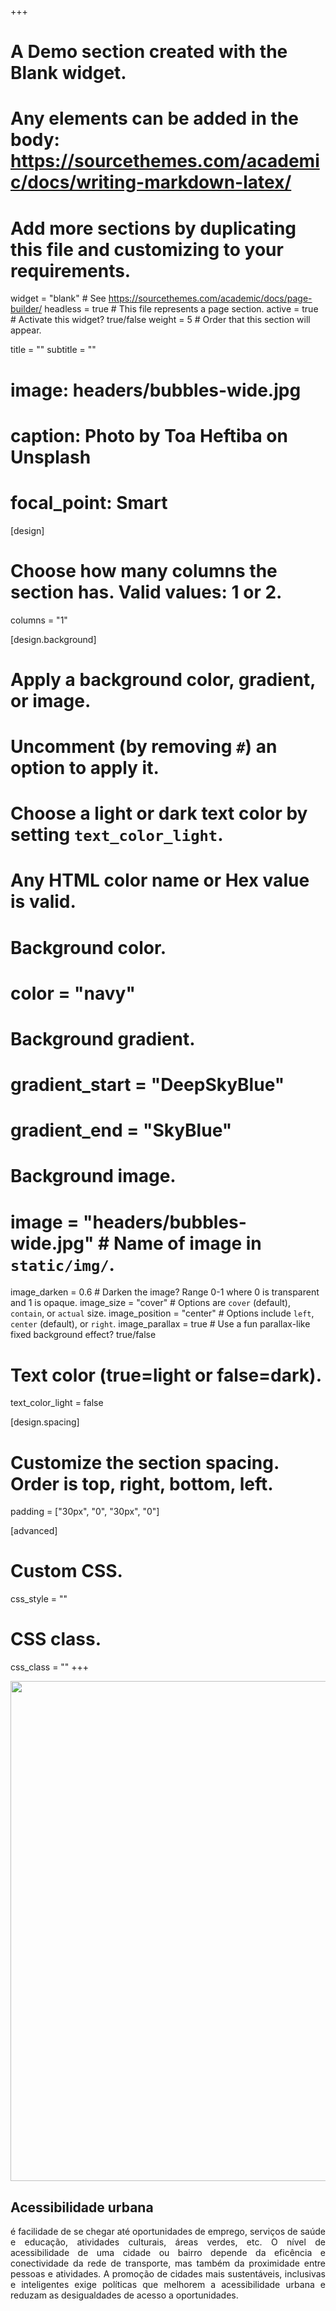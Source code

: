 +++
# A Demo section created with the Blank widget.
# Any elements can be added in the body: https://sourcethemes.com/academic/docs/writing-markdown-latex/
# Add more sections by duplicating this file and customizing to your requirements.

widget = "blank"  # See https://sourcethemes.com/academic/docs/page-builder/
headless = true  # This file represents a page section.
active = true  # Activate this widget? true/false
weight = 5  # Order that this section will appear.

title = ""
subtitle = ""

# image: headers/bubbles-wide.jpg
#   caption: Photo by Toa Heftiba on Unsplash
#   focal_point: Smart


[design]
  # Choose how many columns the section has. Valid values: 1 or 2.
  columns = "1"

[design.background]
  # Apply a background color, gradient, or image.
  #   Uncomment (by removing `#`) an option to apply it.
  #   Choose a light or dark text color by setting `text_color_light`.
  #   Any HTML color name or Hex value is valid.

  # Background color.
  # color = "navy"
  
  # Background gradient.
  # gradient_start = "DeepSkyBlue"
  # gradient_end = "SkyBlue"
  
  # Background image.
  # image = "headers/bubbles-wide.jpg"  # Name of image in `static/img/`.
  image_darken = 0.6  # Darken the image? Range 0-1 where 0 is transparent and 1 is opaque.
  image_size = "cover"  #  Options are `cover` (default), `contain`, or `actual` size.
  image_position = "center"  # Options include `left`, `center` (default), or `right`.
  image_parallax = true  # Use a fun parallax-like fixed background effect? true/false

  # Text color (true=light or false=dark).
  text_color_light = false

[design.spacing]
  # Customize the section spacing. Order is top, right, bottom, left.
  padding = ["30px", "0", "30px", "0"]

[advanced]
 # Custom CSS. 
 css_style = ""
 
 # CSS class.
 css_class = ""
+++

<div class="container">
<div class="row">
  <div class="col-4 mx-auto col-md-6 order-md-1 hero-media">
    <img src="/img/ryoji-iwata-IBaVuZsJJTo-unsplash.jpg" width="800" alt="">
  </div>
  <div class="col-md-6 order-md-2 text-center text-md-left">
    <div 
    class="hero-lead"><h2> Acessibilidade urbana  
    </div>
    <p align="justify"> é facilidade de se chegar até oportunidades de emprego, serviços de saúde e educação, atividades culturais, áreas verdes, etc. O nível de acessibilidade de uma cidade ou bairro depende da eficência e conectividade da rede de transporte, mas também da proximidade entre pessoas e atividades. A promoção de cidades mais sustentáveis, inclusivas e inteligentes exige políticas que melhorem a acessibilidade urbana e reduzam as desigualdades de acesso a oportunidades. </p>